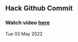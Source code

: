 
 ## Hack Github Commit 
 ### Watch video <a href="https://www.youtube.com">here</a> 
 Tue 03 May 2022 
